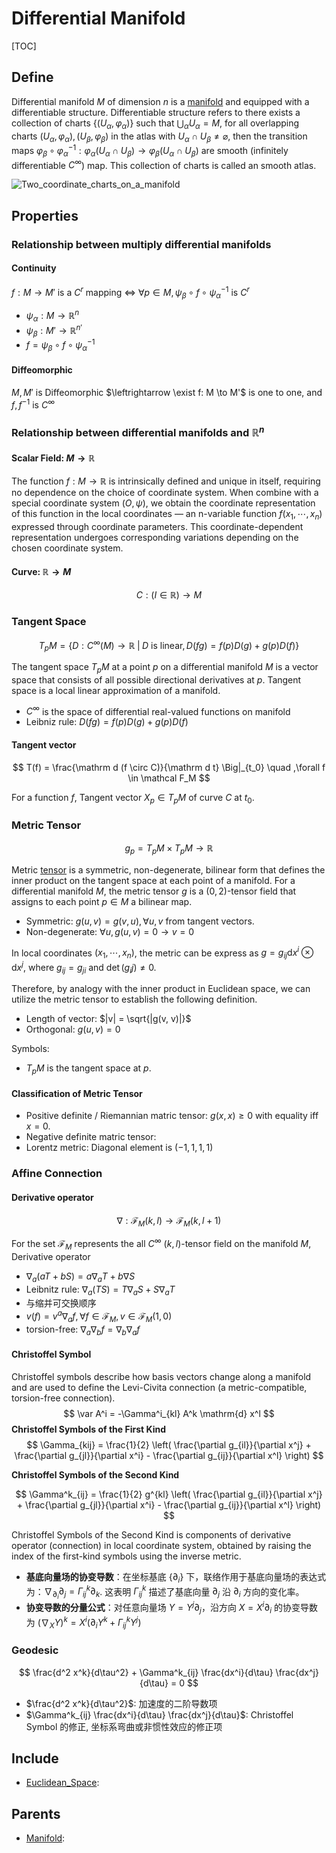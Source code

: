 # Differential Manifold

[TOC]

## Define

Differential manifold $M$ of dimension $n$ is a [manifold](./Manifold.md) and equipped with a differentiable structure. Differentiable structure refers to there exists a collection of charts $\{(U_\alpha, \varphi_\alpha)\}$ such that $\bigcup_{\alpha}U_{\alpha}=M$, for all overlapping charts $(U_{\alpha},\varphi_{\alpha}), (U_{\beta},\varphi_{\beta})$ in the atlas with $U_{\alpha}\cap U_{\beta}\neq\varnothing$, then the transition maps $\varphi_{\beta}\circ\varphi_{\alpha}^{-1}:\varphi_{\alpha}(U_{\alpha}\cap U_{\beta})\to\varphi_{\beta}(U_{\alpha}\cap U_{\beta})$ are smooth (infinitely differentiable $C^\infty$) map. This collection of charts is called an smooth atlas.

<img src="./assets/Two_coordinate_charts_on_a_manifold.svg" alt="Two_coordinate_charts_on_a_manifold"  />

## Properties


### Relationship between multiply differential manifolds

#### Continuity

$f: M \to M'$ is a $C^r$ mapping $\Leftrightarrow$ $\forall p \in M, \psi_\beta \circ f \circ \psi_\alpha^{-1}$ is $C^r$

- $\psi_\alpha: M \to \mathbb R^{n}$
- $\psi_\beta: M' \to \mathbb R^{n'}$
- $f = \psi_\beta \circ f \circ \psi_\alpha^{-1}$

#### Diffeomorphic

$M, M'$ is Diffeomorphic $\leftrightarrow \exist f: M \to M'$ is one to one, and $f, f^{-1}$ is $C^{\infty}$

### Relationship between differential manifolds and $\mathbb R^n$

#### Scalar Field: $M \to \mathbb R$

The function $f: M \to \mathbb R$ is intrinsically defined and unique in itself, requiring no dependence on the choice of coordinate system. When combine with a special coordinate system $(O, \psi)$, we obtain the coordinate representation of this function in the local coordinates — an n-variable function $f (x_1, \cdots, x_n)$ expressed through coordinate parameters. This coordinate-dependent representation undergoes corresponding variations depending on the chosen coordinate system.

#### Curve: $\mathbb R \to M$

$$
C: (I \in \mathbb R) \to M
$$

### Tangent Space

$$
T_pM = \left\{D:C^\infty (M) \to \mathbb R \;\Big|\; D \text{ is linear}, D(fg) = f(p) D(g) + g(p) D(f)  \right\}
$$

The tangent space $T_p M$ at a point $p$ on a differential manifold $M$ is a vector space that consists of all possible directional derivatives at $p$. Tangent space is a local linear approximation of a manifold.

- $C^{\infty}$  is the space of differential real-valued functions on manifold
- Leibniz rule: $D(fg) = f(p) D(g) + g(p) D(f)$

#### Tangent vector

$$
T(f) = \frac{\mathrm d (f \circ C)}{\mathrm d t} \Big|_{t_0}  \quad ,\forall f \in \mathcal F_M
$$

For a function $f$, Tangent vector $X_p \in T_p M$ of curve $C$ at $t_0$.

### Metric Tensor

$$
g_p = T_p M \times T_p M \to \mathbb R
$$

Metric [tensor](./tensor.md) is a symmetric, non-degenerate, bilinear form that defines the inner product on the tangent space at each point of a manifold. For a differential manifold $M$, the metric tensor $g$ is a $(0, 2)$-tensor field that assigns to each point $p \in M$ a bilinear map.

- Symmetric: $g(u, v) = g(v, u), \forall u, v$ from tangent vectors.
- Non-degenerate: $\forall u, g(u, v) = 0 \rightarrow v = 0$

In local coordinates $(x_1, \cdots, x_n)$, the metric can be express as $g = g_{ij} \mathrm d x^i \otimes \mathrm d x^j$, where $g_{ij} = g_{ji}$ and $\det(g_ij) \neq 0$.

Therefore, by analogy with the inner product in Euclidean space, we can utilize the metric tensor to establish the following definition.

- Length of vector: $|v| = \sqrt{|g(v, v)|}$
- Orthogonal: $g(u, v) = 0$

Symbols:
- $T_p M$ is the tangent space at $p$.

#### Classification of Metric Tensor

- Positive definite / Riemannian matric tensor: $g(x, x) \ge 0$ with equality iff $x = 0$.
- Negative definite matric tensor:
- Lorentz metric: Diagonal element is $(-1, 1, 1, 1)$

### Affine Connection

#### Derivative operator

$$
\nabla: \mathcal F_M(k, l) \to \mathcal F_M(k, l + 1)
$$

For the set $\mathcal F_M$ represents the all $C^\infty \ (k, l)$-tensor field on the manifold $M$, Derivative operator

- $\nabla_a (a T + b S) = a \nabla_a T + b \nabla S$
- Leibnitz rule: $\nabla_a (TS) = T \nabla_a S + S \nabla_a T$
- 与缩并可交换顺序
- $v(f) = v^a \nabla_a f , \forall f \in \mathcal F_M, v \in \mathcal F_M (1, 0)$
- torsion-free: $\nabla_a \nabla_b f = \nabla_b \nabla_a f$

#### Christoffel Symbol

Christoffel symbols describe how basis vectors change along a manifold and are used to define the Levi-Civita connection (a metric-compatible, torsion-free connection).
$$
\var A^i = -\Gamma^i_{kl} A^k \mathrm{d} x^l
$$
**Christoffel Symbols of the First Kind**
$$
\Gamma_{kij} = \frac{1}{2} \left( \frac{\partial g_{il}}{\partial x^j} + \frac{\partial g_{jl}}{\partial x^i} - \frac{\partial g_{ij}}{\partial x^l} \right)
$$

**Christoffel Symbols of the Second Kind** 

$$
\Gamma^k_{ij} = \frac{1}{2} g^{kl} \left( \frac{\partial g_{il}}{\partial x^j} + \frac{\partial g_{jl}}{\partial x^i} - \frac{\partial g_{ij}}{\partial x^l} \right)
$$

Christoffel Symbols of the Second Kind is components of derivative operator (connection) in local coordinate system, obtained by raising the index of the first-kind symbols using the inverse metric.

- **基底向量场的协变导数**：在坐标基底 $\{\partial_i\}$ 下，联络作用于基底向量场的表达式为：$\nabla_{\partial_i} \partial_j = \Gamma^k_{ij} \partial_k$. 这表明 $\Gamma^k_{ij}$ 描述了基底向量 $\partial_j$ 沿 $\partial_i$ 方向的变化率。
- **协变导数的分量公式**：对任意向量场 $Y = Y^j \partial_j$，沿方向 $X = X^i \partial_i$ 的协变导数为 $(\nabla_X Y)^k = X^i \left( \partial_i Y^k + \Gamma^k_{ij} Y^j \right)$


### Geodesic

$$
\frac{d^2 x^k}{d\tau^2} + \Gamma^k_{ij} \frac{dx^i}{d\tau} \frac{dx^j}{d\tau} = 0
$$

- $\frac{d^2 x^k}{d\tau^2}$: 加速度的二阶导数项
- $\Gamma^k_{ij} \frac{dx^i}{d\tau} \frac{dx^j}{d\tau}$: Christoffel Symbol 的修正, 坐标系弯曲或非惯性效应的修正项

## Include

- [Euclidean_Space](./Euclidean_Space.md): 

## Parents

- [Manifold](./Manifold.md): 


